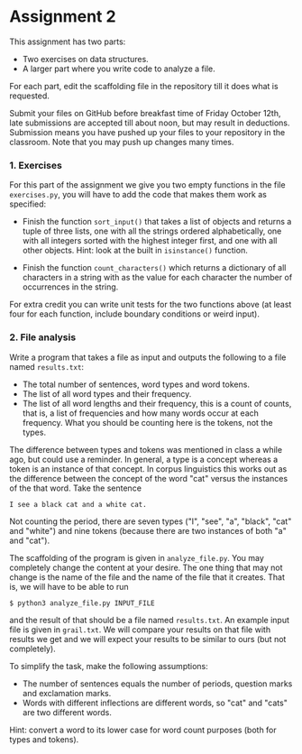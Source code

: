 # Assignment 2

This assignment has two parts:

- Two exercises on data structures.
- A larger part where you write code to analyze a file.

For each part, edit the scaffolding file in the repository till it does what is requested.

Submit your files on GitHub before breakfast time of Friday October 12th, late submissions are accepted till about noon, but may result in deductions. Submission means you have pushed up your files to your repository in the classroom. Note that you may push up changes many times.


### 1. Exercises

For this part of the assignment we give you two empty functions in the file `exercises.py`, you will have to add the code that makes them work as specified:

- Finish the function `sort_input()` that takes a list of objects and returns a tuple of three lists, one with all the strings ordered alphabetically, one with all integers sorted with the highest integer first, and one with all other objects. Hint: look at the built in `isinstance()` function.

- Finish the function `count_characters()` which returns a dictionary of all characters in a string with as the value for each character the number of occurrences in the string.

For extra credit you can write unit tests for the two functions above (at least four for each function, include boundary conditions or weird input).


### 2. File analysis

Write a program that takes a file as input and outputs the following to a file named `results.txt`:

- The total number of sentences, word types and word tokens.
- The list of all word types and their frequency.
- The list of all word lengths and their frequency, this is a count of counts, that is, a list of frequencies and how many words occur at each frequency. What you should be counting here is the tokens, not the types.

The difference between types and tokens was mentioned in class a while ago, but could use a reminder. In general, a type is a concept whereas a token is an instance of that concept. In corpus linguistics this works out as the difference  between the concept of the word "cat" versus the instances of the that word. Take the sentence

```
I see a black cat and a white cat.
```

Not counting the period, there are seven types ("I", "see", "a", "black", "cat" and "white") and nine tokens (because there are two instances of both "a" and "cat").

The scaffolding of the program is given in `analyze_file.py`. You may completely change the content at your desire. The one thing that may not change is the name of the file and the name of the file that it creates. That is, we will have to be able to run

```
$ python3 analyze_file.py INPUT_FILE
```

and the result of that should be a file named `results.txt`. An example input file is given in `grail.txt`. We will compare your results on that file with results we get and we will expect your results to be similar to ours (but not completely).

To simplify the task, make the following assumptions:

- The number of sentences equals the number of periods, question marks and exclamation marks.
- Words with different inflections are different words, so "cat" and "cats" are two different words.

Hint: convert a word to its lower case for word count purposes (both for types and tokens).

